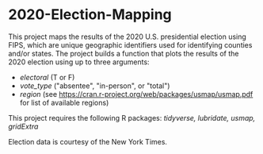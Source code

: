 # 2020-Election-Mapping
This project maps the results of the 2020 U.S. presidential election using FIPS, which are unique geographic identifiers used for identifying counties and/or states. The project builds a function that plots the results of the 2020 election using up to three arguments:

  - _electoral_ (T or F)
  - _vote_type_ ("absentee", "in-person", or "total")
  - _region_ (see https://cran.r-project.org/web/packages/usmap/usmap.pdf for list of available regions)

This project requires the following R packages: _tidyverse, lubridate, usmap, gridExtra_

Election data is courtesy of the New York Times. 
